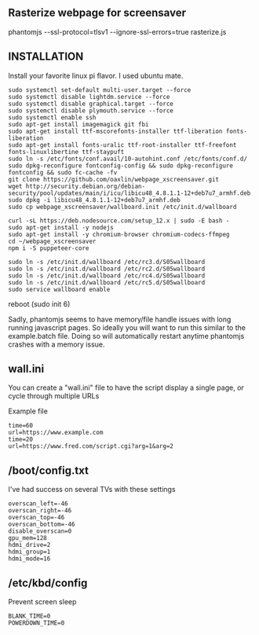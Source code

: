 ## Rasterize webpage for screensaver

phantomjs --ssl-protocol=tlsv1 --ignore-ssl-errors=true rasterize.js

## INSTALLATION

Install your favorite linux pi flavor.  I used ubuntu mate.

```
sudo systemctl set-default multi-user.target --force
sudo systemctl disable lightdm.service --force
sudo systemctl disable graphical.target --force
sudo systemctl disable plymouth.service --force
sudo systemctl enable ssh
sudo apt-get install imagemagick git fbi
sudo apt-get install ttf-mscorefonts-installer ttf-liberation fonts-liberation
sudo apt-get install fonts-uralic ttf-root-installer ttf-freefont fonts-linuxlibertine ttf-staypuft
sudo ln -s /etc/fonts/conf.avail/10-autohint.conf /etc/fonts/conf.d/
sudo dpkg-reconfigure fontconfig-config && sudo dpkg-reconfigure fontconfig && sudo fc-cache -fv
git clone https://github.com/oaxlin/webpage_xscreensaver.git
wget http://security.debian.org/debian-security/pool/updates/main/i/icu/libicu48_4.8.1.1-12+deb7u7_armhf.deb
sudo dpkg -i libicu48_4.8.1.1-12+deb7u7_armhf.deb
sudo cp webpage_xscreensaver/wallboard.init /etc/init.d/wallboard

curl -sL https://deb.nodesource.com/setup_12.x | sudo -E bash -
sudo apt-get install -y nodejs
sudo apt-get install -y chromium-browser chromium-codecs-ffmpeg
cd ~/webpage_xscreensaver
npm i -S puppeteer-core

sudo ln -s /etc/init.d/wallboard /etc/rc3.d/S05wallboard
sudo ln -s /etc/init.d/wallboard /etc/rc2.d/S05wallboard
sudo ln -s /etc/init.d/wallboard /etc/rc4.d/S05wallboard
sudo ln -s /etc/init.d/wallboard /etc/rc5.d/S05wallboard
sudo service wallboard enable
```
reboot (sudo init 6)

Sadly, phantomjs seems to have memory/file handle issues with long running javascript pages.  So ideally you will want to run this similar to the example.batch file.  Doing so will automatically restart anytime phantomjs crashes with a memory issue.

## wall.ini

You can create a "wall.ini" file to have the script display a single page, or cycle through multiple URLs

Example file
```
time=60
url=https://www.example.com
time=20
url=https://www.fred.com/script.cgi?arg=1&arg=2
```

## /boot/config.txt

I've had success on several TVs with these settings
```
overscan_left=-46
overscan_right=-46
overscan_top=-46
overscan_bottom=-46
disable_overscan=0
gpu_mem=128
hdmi_drive=2
hdmi_group=1
hdmi_mode=16
```

## /etc/kbd/config

Prevent screen sleep
```
BLANK_TIME=0
POWERDOWN_TIME=0
```

